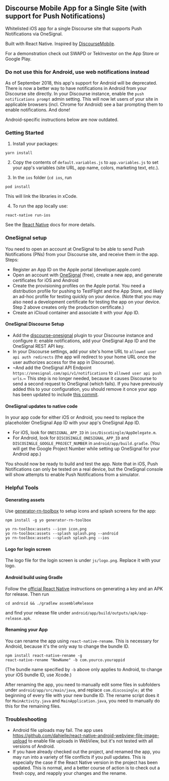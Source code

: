 ## Discourse Mobile App for a Single Site (with support for Push Notifications)

Whitelisted iOS app for a single Discourse site that supports Push Notifications via OneSignal.

Built with React Native. Inspired by [DiscourseMobile](https://github.com/discourse/DiscourseMobile).

For a demonstration check out SWAPD or TekInvestor on the App Store or Google Play.

### Do not use this for Android, use web notifications instead

As of September 2018, this app's support for Android will be deprecated. There is now a better way to have notifications in Android from your Discourse site directly. In your Discourse instance, enable the `push notifications prompt` admin setting. This will now let users of your site in applicable browsers (incl. Chrome for Android) see a bar prompting them to enable notifications. And done!

Android-specific instructions below are now outdated.

### Getting Started

1. Install your packages:

```
yarn install
```

2. Copy the contents of `default.variables.js` to `app.variables.js` to set your app's variables (site URL, app name, colors, marketing text, etc.).

3. In the `ios` folder (`cd ios`, run

```
pod install
```

This will link the libraries in xCode.

4. To run the app locally use:

```
react-native run-ios
```

See the [React Native](https://facebook.github.io/react-native/docs/getting-started.html) docs for more details.

### OneSignal setup

You need to open an account at OneSignal to be able to send Push Notifications (PNs) from your Discourse site, and receive them in the app. Steps:

- Register an App ID on the Apple portal (developer.apple.com)
- Open an account with [OneSignal](https://www.onesignal.com) (free), create a new app, and generate certificates for iOS and Android
- Create the provisioning profiles on the Apple portal. You need a distribution profile for pushing to TestFlight and the App Store, and likely an ad-hoc profile for testing quickly on your device. (Note that you may also need a development certificate for testing the app on your device. Step 2 above creates only the production certificate.)
- Create an iCloud container and associate it with your App ID.

#### OneSignal Discourse Setup

- Add the [discourse-onesignal](https://github.com/pmusaraj/discourse-onesignal/) plugin to your Discourse instance and configure it: enable notifications, add your OneSignal App ID and the OneSignal REST API key.
- In your Discourse settings, add your site's home URL to `allowed user api auth redirects` (the app will redirect to your home URL once the user authorizes access for the app in Discourse).
- ~And add the OneSignal API Endpoint `https://onesignal.com/api/v1/notifications` to `allowed user api push urls`.~ This step is no longer needed, because it causes Discourse to send a second request to OneSignal (which fails). If you have previously added this to your configuration, you should remove it once your app has been updated to include [this commit](https://github.com/pmusaraj/discourse-mobile-single-site-app/commit/c98ab1468ffb03030ff9793d17fe43af99d995a6).

#### OneSignal updates to native code

In your app code for either iOS or Android, you need to replace the placeholder OneSignal App ID with your app's OneSignal App ID.

- For iOS, look for `ONESIGNAL_APP_ID` in `ios/DiscoSingle/AppDelegate.m`.
- For Android, look for `DISCOSINGLE_ONESIGNAL_APP_ID` and `DISCOSINGLE_GOOGLE_PROJECT_NUMBER` in `android/app/build.gradle`. (You will get the Google Project Number while setting up OneSignal for your Android app.)

You should now be ready to build and test the app. Note that in iOS, Push Notifications can only be tested on a real device, but the OneSignal console will show attempts to enable Push Notifications from a simulator.

### Helpful Tools

#### Generating assets

Use [generator-rn-toolbox](https://github.com/bamlab/generator-rn-toolbox) to setup icons and splash screens for the app:

```
npm install -g yo generator-rn-toolbox

yo rn-toolbox:assets --icon icon.png
yo rn-toolbox:assets --splash splash.png --android
yo rn-toolbox:assets --splash splash.png --ios
```

#### Logo for login screen

The logo file for the login screen is under `js/logo.png`. Replace it with your logo.

#### Android build using Gradle

Follow the [official React Native](https://facebook.github.io/react-native/docs/signed-apk-android.html) instructions on generating a key and an APK for release. Then run

```
cd android && ./gradlew assembleRelease
```

and find your release file under `android/app/build/outputs/apk/app-release.apk`.

#### Renaming your App

You can rename the app using `react-native-rename`. This is necessary for Android, because it's the only way to change the bundle ID.

```
npm install react-native-rename -g
react-native-rename "NewName" -b com.yourco.yourappid
```

(The bundle name specified by `-b` above only applies to Android, to change your iOS bundle ID, use Xcode.)

After renaming the app, you need to manually edit some files in subfolders under `android/app/src/main/java`, and replace `com.discosingle;` at the beginning of every file with your new bundle ID. The rename script does it for `MainActivity.java` and `MainApplication.java`, you need to manually do this for the remaining files.

### Troubleshooting

- Android file uploads may fail. The app uses https://github.com/dahjelle/react-native-android-webview-file-image-upload to enable file uploads in WebView, but it's not tested with all versions of Android.
- If you have already checked out the project, and renamed the app, you may run into a variety of file conflicts if you pull updates. This is especially the case if the React Native version in the project has been updated. This is normal, and a better course of action is to check out a fresh copy, and reapply your changes and the rename.

